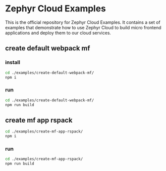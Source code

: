 # Zephyr Cloud Examples

This is the official repository for Zephyr Cloud Examples. It contains a set of examples that demonstrate how to use Zephyr Cloud to build
micro frontend applications and deploy them to our cloud services.

## create default webpack mf
### install
```bash
cd ./examples/create-default-webpack-mf/
npm i
```

### run
```bash
cd ./examples/create-default-webpack-mf/
npm run build
```

## create mf app rspack

```bash
cd ./examples/create-mf-app-rspack/
npm i
```

### run
```bash
cd ./examples/create-mf-app-rspack/
npm run build
```
